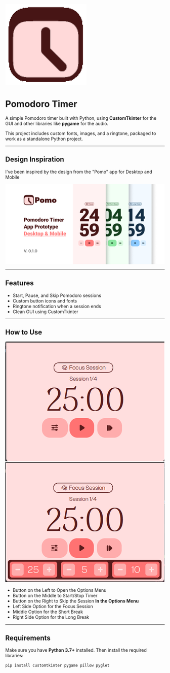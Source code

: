 ![](assets/logo.png)
# Pomodoro Timer

A simple Pomodoro timer built with Python, using **CustomTkinter** for the GUI and other libraries like **pygame** for the audio.  

This project includes custom fonts, images, and a ringtone, packaged to work as a standalone Python project.

---

## Design Inspiration
I've been inspired by the design from the "Pomo" app for Desktop and Mobile

![Inspiration](assets/inspo.png)

---

## Features

- Start, Pause, and Skip Pomodoro sessions  
- Custom button icons and fonts  
- Ringtone notification when a session ends  
- Clean GUI using CustomTkinter

---

## How to Use
![Main Menu](assets/mainmenu.png)
![Options Menu: Left Side for Focus Session, Middle for Short Break, Right Side for Long Break](assets/optionsmenu.png)
- Button on the Left to Open the Options Menu
- Button on the Middle to Start/Stop Timer
- Button on the Right to Skip the Session
**In the Options Menu**
- Left Side Option for the Focus Session
- Middle Option for the Short Break
- Right Side Option for the Long Break

---

## Requirements

Make sure you have **Python 3.7+** installed. Then install the required libraries:

```bash
pip install customtkinter pygame pillow pyglet
